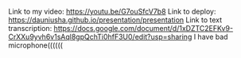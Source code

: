 Link to my video: https://youtu.be/G7ouSfcV7b8
Link to deploy: https://dauniusha.github.io/presentation/presentation
Link to text transcription: https://docs.google.com/document/d/1xDZTC2EFKv9-CrXXu9yvh6v1sAql8gpQchTi0hfF3U0/edit?usp=sharing
I have bad microphone((((((